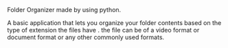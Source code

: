 Folder Organizer made by using python.

A basic application that lets you organize your folder contents based on the type of extension the files have .
the file can be of a video format or document format or any other commonly used formats.
